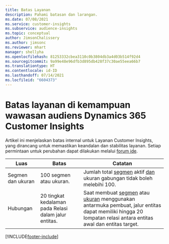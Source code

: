 ```yaml
---
title: Batas Layanan
description: Pahami batasan dan larangan.
ms.date: 07/08/2021
ms.service: customer-insights
ms.subservice: audience-insights
ms.topic: conceptual
author: JimsonChalissery
ms.author: jimsonc
ms.reviewer: mhart
manager: shellyha
ms.openlocfilehash: 81253332cbea3110c0b3804db3a4d03b514f92d4
ms.sourcegitcommit: 9a99e48e96dfb3d895db428f37c30ae55eea66b7
ms.translationtype: HT
ms.contentlocale: id-ID
ms.lasthandoff: 07/14/2021
ms.locfileid: "6604373"
---
```

# <a name="service-limits-in-dynamics-365-customer-insights-audience-insights-capability"></a>Batas layanan di kemampuan wawasan audiens Dynamics 365 Customer Insights

Artikel ini menjelaskan batas internal untuk Layanan Customer Insights, yang dirancang untuk memastikan keandalan dan stabilitas layanan. Setiap permintaan untuk perubahan dapat dilakukan melalui [forum ide](https://go.microsoft.com/fwlink/?linkid=2074172). 
 
| Luas  | Batas  | Catatan |
|-------------|---------------------------------------------------------------------|---------------------------------------------------------------------|
| Segmen dan ukuran | 100 segmen atau ukuran. | Jumlah total [segmen](segments.md) aktif [dan](measures.md) ukuran gabungan tidak boleh melebihi 100.  |
| Hubungan | 20 tingkat kedalaman pada Relasi dalam jalur entitas. | Saat membuat [segmen](segments.md) atau [ukuran](measures.md) menggunakan antarmuka pembuat, jalur entitas dapat memiliki hingga 20 lompatan relasi antara entitas awal dan entitas target.  |


[!INCLUDE[footer-include](../includes/footer-banner.md)]
